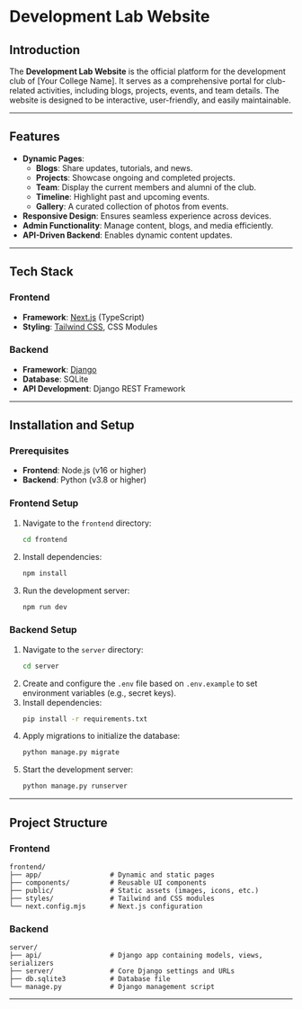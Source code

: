 # Development Lab Website

## Introduction  
The **Development Lab Website** is the official platform for the development club of [Your College Name]. It serves as a comprehensive portal for club-related activities, including blogs, projects, events, and team details. The website is designed to be interactive, user-friendly, and easily maintainable.  

---  

## Features  
- **Dynamic Pages**:  
  - **Blogs**: Share updates, tutorials, and news.  
  - **Projects**: Showcase ongoing and completed projects.  
  - **Team**: Display the current members and alumni of the club.  
  - **Timeline**: Highlight past and upcoming events.  
  - **Gallery**: A curated collection of photos from events.  
- **Responsive Design**: Ensures seamless experience across devices.  
- **Admin Functionality**: Manage content, blogs, and media efficiently.  
- **API-Driven Backend**: Enables dynamic content updates.  

---  

## Tech Stack  

### Frontend  
- **Framework**: [Next.js](https://nextjs.org/) (TypeScript)  
- **Styling**: [Tailwind CSS](https://tailwindcss.com/), CSS Modules  

### Backend  
- **Framework**: [Django](https://www.djangoproject.com/)  
- **Database**: SQLite  
- **API Development**: Django REST Framework  

---  

## Installation and Setup  

### Prerequisites  
- **Frontend**: Node.js (v16 or higher)  
- **Backend**: Python (v3.8 or higher)  

### Frontend Setup  
1. Navigate to the `frontend` directory:  
   ```bash
   cd frontend
   ```  
2. Install dependencies:  
   ```bash
   npm install
   ```  
3. Run the development server:  
   ```bash
   npm run dev
   ```

### Backend Setup  
1. Navigate to the `server` directory:  
   ```bash
   cd server
   ```  
2. Create and configure the `.env` file based on `.env.example` to set environment variables (e.g., secret keys).  
3. Install dependencies:  
   ```bash
   pip install -r requirements.txt
   ```  
4. Apply migrations to initialize the database:  
   ```bash
   python manage.py migrate
   ```  
5. Start the development server:  
   ```bash
   python manage.py runserver
   ```  

---  

## Project Structure  

### Frontend  
```plaintext
frontend/
├── app/                 # Dynamic and static pages
├── components/          # Reusable UI components
├── public/              # Static assets (images, icons, etc.)
├── styles/              # Tailwind and CSS modules
└── next.config.mjs      # Next.js configuration
```  

### Backend  
```plaintext
server/
├── api/                 # Django app containing models, views, serializers
├── server/              # Core Django settings and URLs
├── db.sqlite3           # Database file
└── manage.py            # Django management script
```  

---

